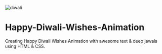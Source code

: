 ![diwali](https://github.com/codeaashu/Happy-Diwali-Wishes-Animation/assets/130897584/53ce6bcb-d3a2-466a-956a-05b9d3e14d35)
# Happy-Diwali-Wishes-Animation
Creating Happy Diwali Wishes Animation with awesome text &amp; deep jawala using HTML &amp; CSS.
